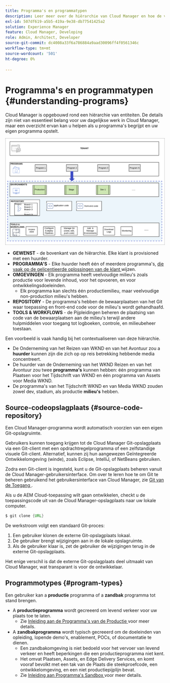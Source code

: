 ```yaml
---
title: Programma's en programmatypen
description: Leer meer over de hiërarchie van Cloud Manager en hoe de verschillende typen programma's in de structuur passen en hoe ze verschillen.
exl-id: 507df619-a5b5-419a-9e38-db77541425a2
solution: Experience Manager
feature: Cloud Manager, Developing
role: Admin, Architect, Developer
source-git-commit: dc4008a33f6a786884a9aad30096ff4f0561346c
workflow-type: tm+mt
source-wordcount: '501'
ht-degree: 0%

---
```



# Programma&#39;s en programmatypen {#understanding-programs}

Cloud Manager is opgebouwd rond een hiërarchie van entiteiten. De details zijn niet van essentieel belang voor uw dagelijkse werk in Cloud Manager, maar een overzicht ervan kan u helpen als u programma&#39;s begrijpt en uw eigen programma opstelt.

![ hiërarchie van Cloud Manager ](assets/program-types1.png)

* **GEWENST** - de bovenkant van de hiërarchie. Elke klant is provisioned met een huurder.
* **PROGRAMMA&#39;S** - Elke huurder heeft één of meerdere programma&#39;s, [ die vaak op de gelicentieerde oplossingen van de klant ](introduction-production-programs.md) wijzen.
* **OMGEVINGEN** - Elk programma heeft veelvoudige milieu&#39;s zoals productie voor levende inhoud, voor het opvoeren, en voor ontwikkelingsdoeleinden.
   * Elk programma kan slechts één productiemilieu, maar veelvoudige non-production milieu&#39;s hebben.
* **REPOSITORY** - De programma&#39;s hebben de bewaarplaatsen van het Git waar toepassing en front-end code voor de milieu&#39;s wordt gehandhaafd.
* **TOOLS &amp; WORKFLOWS** - de Pijpleidingen beheren de plaatsing van code van de bewaarplaatsen aan de milieu&#39;s terwijl andere hulpmiddelen voor toegang tot logboeken, controle, en milieubeheer toestaan.

Een voorbeeld is vaak handig bij het contextualiseren van deze hiërarchie.

* De Onderneming van het Reizen van WKND en van het Avontuur zou a **huurder** kunnen zijn die zich op op reis betrekking hebbende media concentreert.
* De huurder van de Onderneming van het WKND Reizen en van het Avontuur zou twee **programma&#39;s** kunnen hebben: één programma van Plaatsen voor het Tijdschrift van WKND en één programma van Assets voor Media WKND.
* De programma&#39;s van het Tijdschrift WKND en van Media WKND zouden zowel dev, stadium, als productie **milieu&#39;s** hebben.

## Source-codeopslagplaats {#source-code-repository}

Een Cloud Manager-programma wordt automatisch voorzien van een eigen Git-opslagruimte.

Gebruikers kunnen toegang krijgen tot de Cloud Manager Git-opslagplaats via een Git-client met een opdrachtregelprogramma of een zelfstandige visuele Git-client. Alternatief, kunnen zij hun aangewezen Geïntegreerde Ontwikkelomgeving (winde), zoals Eclipse, IntelliJ, of NetBeans gebruiken.

Zodra een Git-client is ingesteld, kunt u de Git-opslagplaats beheren vanuit de Cloud Manager-gebruikersinterface. Om over te leren hoe te om Git te beheren gebruikend het gebruikersinterface van Cloud Manager, zie [ Git van de Toegang ](/help/implementing/cloud-manager/managing-code/accessing-repos.md).

Als u de AEM Cloud-toepassing wilt gaan ontwikkelen, checkt u de toepassingscode uit van de Cloud Manager-opslagplaats naar uw lokale computer.

```java
$ git clone {URL}
```

De werkstroom volgt een standaard Git-proces:

1. Een gebruiker klonen de externe Git-opslagplaats lokaal.
1. De gebruiker brengt wijzigingen aan in de lokale opslagruimte.
1. Als de gebruiker klaar is, zet de gebruiker de wijzigingen terug in de externe Git-opslagplaats.

Het enige verschil is dat de externe Git-opslagplaats deel uitmaakt van Cloud Manager, wat transparant is voor de ontwikkelaar.

## Programmotypes {#program-types}

Een gebruiker kan a **productie** programma of a **zandbak** programma tot stand brengen.

* A **productieprogramma** wordt gecreeerd om levend verkeer voor uw plaats toe te laten.
   * Zie [ Inleiding aan de Programma&#39;s van de Productie ](/help/implementing/cloud-manager/getting-access-to-aem-in-cloud/introduction-production-programs.md) voor meer details.
* A **zandbakprogramma** wordt typisch gecreeerd om de doeleinden van opleiding, lopende demo&#39;s, enablement, POCs, of documentatie te dienen.
   * Een zandbakomgeving is niet bedoeld voor het vervoer van levend verkeer en heeft beperkingen die een productieprogramma niet kent.
   * Het omvat Plaatsen, Assets, en Edge Delivery Services, en komt vooraf bevolkt met een tak van de Plaats die steekproefcode, een ontwikkelomgeving, en een niet productiepijplijn bevat.
   * Zie [ Inleiding aan Programma&#39;s Sandbox ](/help/implementing/cloud-manager/getting-access-to-aem-in-cloud/introduction-sandbox-programs.md) voor meer details.
